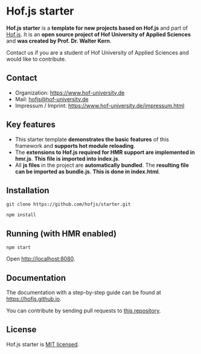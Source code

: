 # Hof.js starter


**Hof.js starter** is a **template for new projects based on Hof.js** and part of [Hof.js](https://github.com/hofjs/hof). It is an **open source project of Hof University of Applied Sciences** and **was created by Prof. Dr. Walter Kern**.

Contact us if you are a student of Hof University of Applied Sciences and would like to contribute.

## Contact
* Organization: https://www.hof-university.de
* Mail: hofjs@hof-university.de
* Impressum / Imprint: https://www.hof-university.de/impressum.html

## Key features
* This starter template **demonstrates the basic features** of this framework and **supports hot module reloading**.
* The **extensions to Hof.js required for HMR support are implemented in hmr.js**. **This file is imported into index.js**.
* All **js files** in the project are **automatically bundled**. The **resulting file can be imported as bundle.js**. **This is done in index.html**.

## Installation

```
git clone https://github.com/hofjs/starter.git

npm install
```


## Running (with HMR enabled)

```
npm start
```

Open [http://localhost:8080](http://localhost:8080).


## Documentation

The documentation with a step-by-step guide can be found at https://hofjs.github.io.

You can contribute by sending pull requests to [this repository](https://github.com/hofjs/starter).


## License

Hof.js starter is [MIT licensed](./LICENSE.md).
